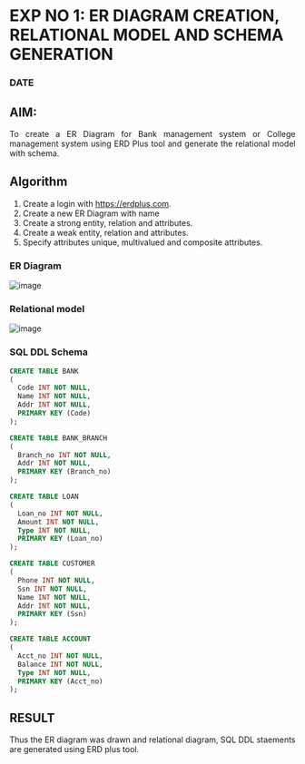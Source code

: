 # EXP NO 1: ER DIAGRAM CREATION, RELATIONAL MODEL AND SCHEMA GENERATION  
### DATE
## AIM:
<div align="justify">
   To create a ER Diagram for Bank management system or College management system using ERD Plus tool and generate the relational model with schema. 
</div>

## Algorithm
1. Create a login with https://erdplus.com.
2. Create a new ER Diagram with name
3. Create a strong entity, relation and attributes.
4. Create a weak entity, relation and attributes.
5. Specify attributes unique, multivalued and composite attributes.

### ER Diagram 

![image](https://github.com/Jayabharathi3/DBMS/assets/120367796/985b9ac2-3676-4b90-9cc2-7577e504ad73)

### Relational model

![image](https://github.com/Jayabharathi3/DBMS/assets/120367796/7cbce1e6-5c49-417e-b288-f1d366854495)

### SQL DDL Schema 
```SQL
CREATE TABLE BANK
(
  Code INT NOT NULL,
  Name INT NOT NULL,
  Addr INT NOT NULL,
  PRIMARY KEY (Code)
);

CREATE TABLE BANK_BRANCH
(
  Branch_no INT NOT NULL,
  Addr INT NOT NULL,
  PRIMARY KEY (Branch_no)
);

CREATE TABLE LOAN
(
  Loan_no INT NOT NULL,
  Amount INT NOT NULL,
  Type INT NOT NULL,
  PRIMARY KEY (Loan_no)
);

CREATE TABLE CUSTOMER
(
  Phone INT NOT NULL,
  Ssn INT NOT NULL,
  Name INT NOT NULL,
  Addr INT NOT NULL,
  PRIMARY KEY (Ssn)
);

CREATE TABLE ACCOUNT
(
  Acct_no INT NOT NULL,
  Balance INT NOT NULL,
  Type INT NOT NULL,
  PRIMARY KEY (Acct_no)
);


```
## RESULT 
<div align="justify">
Thus the ER diagram was drawn and relational diagram, SQL DDL staements are generated using ERD plus tool.
</div>

